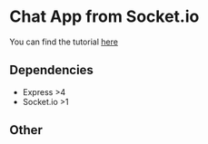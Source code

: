 # Chat App from Socket.io
You can find the tutorial [here](http://socket.io/get-started/chat/)

## Dependencies

* Express >4
* Socket.io >1

## Other


